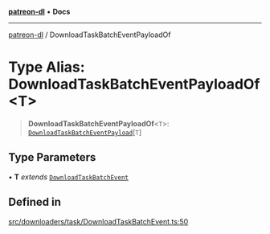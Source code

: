 [**patreon-dl**](../README.md) • **Docs**

***

[patreon-dl](../README.md) / DownloadTaskBatchEventPayloadOf

# Type Alias: DownloadTaskBatchEventPayloadOf\<T\>

> **DownloadTaskBatchEventPayloadOf**\<`T`\>: [`DownloadTaskBatchEventPayload`](../interfaces/DownloadTaskBatchEventPayload.md)\[`T`\]

## Type Parameters

• **T** *extends* [`DownloadTaskBatchEvent`](DownloadTaskBatchEvent.md)

## Defined in

[src/downloaders/task/DownloadTaskBatchEvent.ts:50](https://github.com/patrickkfkan/patreon-dl/blob/3799c917b21e82ba47bd4fda974130f074846e4a/src/downloaders/task/DownloadTaskBatchEvent.ts#L50)
